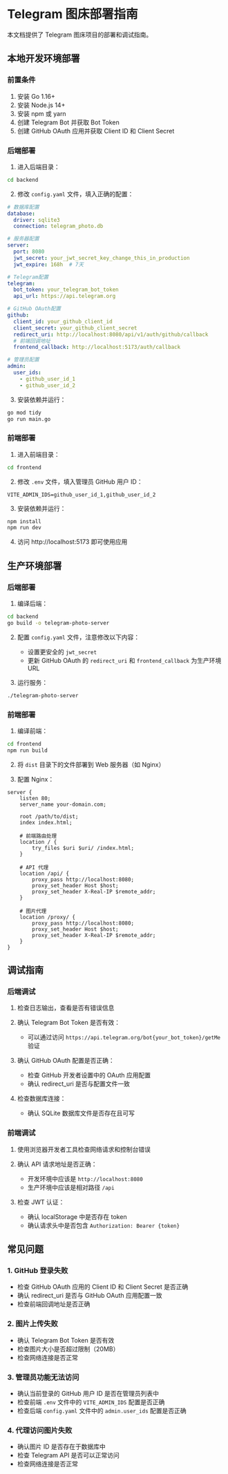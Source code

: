 # Telegram 图床部署指南

本文档提供了 Telegram 图床项目的部署和调试指南。

## 本地开发环境部署

### 前置条件

1. 安装 Go 1.16+
2. 安装 Node.js 14+
3. 安装 npm 或 yarn
4. 创建 Telegram Bot 并获取 Bot Token
5. 创建 GitHub OAuth 应用并获取 Client ID 和 Client Secret

### 后端部署

1. 进入后端目录：

```bash
cd backend
```

2. 修改 `config.yaml` 文件，填入正确的配置：

```yaml
# 数据库配置
database:
  driver: sqlite3
  connection: telegram_photo.db

# 服务器配置
server:
  port: 8080
  jwt_secret: your_jwt_secret_key_change_this_in_production
  jwt_expire: 168h  # 7天

# Telegram配置
telegram:
  bot_token: your_telegram_bot_token
  api_url: https://api.telegram.org

# GitHub OAuth配置
github:
  client_id: your_github_client_id
  client_secret: your_github_client_secret
  redirect_uri: http://localhost:8080/api/v1/auth/github/callback
  # 前端回调地址
  frontend_callback: http://localhost:5173/auth/callback

# 管理员配置
admin:
  user_ids:
    - github_user_id_1
    - github_user_id_2
```

3. 安装依赖并运行：

```bash
go mod tidy
go run main.go
```

### 前端部署

1. 进入前端目录：

```bash
cd frontend
```

2. 修改 `.env` 文件，填入管理员 GitHub 用户 ID：

```
VITE_ADMIN_IDS=github_user_id_1,github_user_id_2
```

3. 安装依赖并运行：

```bash
npm install
npm run dev
```

4. 访问 http://localhost:5173 即可使用应用

## 生产环境部署

### 后端部署

1. 编译后端：

```bash
cd backend
go build -o telegram-photo-server
```

2. 配置 `config.yaml` 文件，注意修改以下内容：
   - 设置更安全的 `jwt_secret`
   - 更新 GitHub OAuth 的 `redirect_uri` 和 `frontend_callback` 为生产环境 URL

3. 运行服务：

```bash
./telegram-photo-server
```

### 前端部署

1. 编译前端：

```bash
cd frontend
npm run build
```

2. 将 `dist` 目录下的文件部署到 Web 服务器（如 Nginx）

3. 配置 Nginx：

```nginx
server {
    listen 80;
    server_name your-domain.com;

    root /path/to/dist;
    index index.html;

    # 前端路由处理
    location / {
        try_files $uri $uri/ /index.html;
    }

    # API 代理
    location /api/ {
        proxy_pass http://localhost:8080;
        proxy_set_header Host $host;
        proxy_set_header X-Real-IP $remote_addr;
    }

    # 图片代理
    location /proxy/ {
        proxy_pass http://localhost:8080;
        proxy_set_header Host $host;
        proxy_set_header X-Real-IP $remote_addr;
    }
}
```

## 调试指南

### 后端调试

1. 检查日志输出，查看是否有错误信息

2. 确认 Telegram Bot Token 是否有效：
   - 可以通过访问 `https://api.telegram.org/bot{your_bot_token}/getMe` 验证

3. 确认 GitHub OAuth 配置是否正确：
   - 检查 GitHub 开发者设置中的 OAuth 应用配置
   - 确认 redirect_uri 是否与配置文件一致

4. 检查数据库连接：
   - 确认 SQLite 数据库文件是否存在且可写

### 前端调试

1. 使用浏览器开发者工具检查网络请求和控制台错误

2. 确认 API 请求地址是否正确：
   - 开发环境中应该是 `http://localhost:8080`
   - 生产环境中应该是相对路径 `/api`

3. 检查 JWT 认证：
   - 确认 localStorage 中是否存在 token
   - 确认请求头中是否包含 `Authorization: Bearer {token}`

## 常见问题

### 1. GitHub 登录失败

- 检查 GitHub OAuth 应用的 Client ID 和 Client Secret 是否正确
- 确认 redirect_uri 是否与 GitHub OAuth 应用配置一致
- 检查前端回调地址是否正确

### 2. 图片上传失败

- 确认 Telegram Bot Token 是否有效
- 检查图片大小是否超过限制（20MB）
- 检查网络连接是否正常

### 3. 管理员功能无法访问

- 确认当前登录的 GitHub 用户 ID 是否在管理员列表中
- 检查前端 `.env` 文件中的 `VITE_ADMIN_IDS` 配置是否正确
- 检查后端 `config.yaml` 文件中的 `admin.user_ids` 配置是否正确

### 4. 代理访问图片失败

- 确认图片 ID 是否存在于数据库中
- 检查 Telegram API 是否可以正常访问
- 检查网络连接是否正常